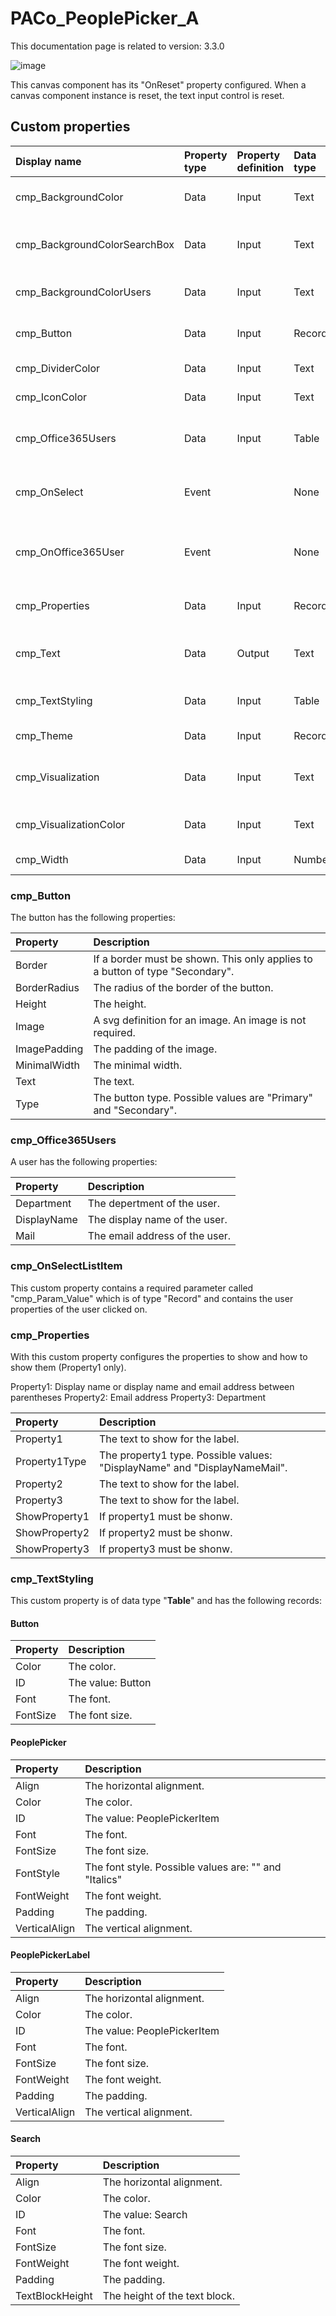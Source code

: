 # PACo_PeoplePicker_A

This documentation page is related to version: 3.3.0

![image](https://github.com/user-attachments/assets/af7a56d3-fe80-4161-8e8d-81c349403b06)

This canvas component has its "OnReset" property configured. When a canvas component instance is reset, the text input control is reset.

## Custom properties

| Display name | Property type | Property definition | Data type | Description | Memo
| :--- | :--- | :--- | :--- | :--- | :--- |
| cmp_BackgroundColor | Data | Input | Text | The color of the background. | |
| cmp_BackgroundColorSearchBox | Data | Input | Text | The color of the search box background. | |
| cmp_BackgroundColorUsers | Data | Input | Text | The color of the users background. | |
| cmp_Button | Data | Input | Record | The button at the bottom of the panel. | See the documention about cmp_Button below. |
| cmp_DividerColor | Data | Input | Text | The color of the divider. | |
| cmp_IconColor | Data | Input | Text | The color of the icons. | |
| cmp_Office365Users | Data | Input | Table | The users to show. | See the documention about cmp_Office365Users below. |
| cmp_OnSelect | Event | | None | The event fired when the button is clicked on. | |
| cmp_OnOffice365User | Event | | None | The event fired when an Office 365 user is clicked on. | See the documention about cmp_OnOffice365User below. |
| cmp_Properties | Data | Input | Record | The properties configuration.| See the documention about cmp_Properties below. |
| cmp_Text | Data | Output | Text | Contains the text typed into the search box. | |
| cmp_TextStyling | Data | Input | Table | Text properties. | See the documention about cmp_TextStyling below. |
| cmp_Theme | Data | Input | Record | The theme. | See the documention on theming. |
| cmp_Visualization | Data | Input | Text | The visualization. | See the documention of PACo canvas component PACo_Visualization_A. |
| cmp_VisualizationColor | Data | Input | Text | The color of the visualization. | |
| cmp_Width | Data | Input | Number | The width of the panel. | |

### cmp_Button
The button has the following properties:

| Property | Description |
| :--- | :--- |
| Border | If a border must be shown. This only applies to a button of type "Secondary". |
| BorderRadius | The radius of the border of the button. |
| Height | The height.|
| Image | A svg definition for an image. An image is not required. |
| ImagePadding | The padding of the image. |
| MinimalWidth | The minimal width. |
| Text | The text. |
| Type | The button type. Possible values are "Primary" and "Secondary". |

### cmp_Office365Users
A user has the following properties:

| Property | Description |
| :--- | :--- |
| Department | The depertment of the user. |
| DisplayName | The display name of the user. |
| Mail | The email address of the user. |

### cmp_OnSelectListItem
This custom property contains a required parameter called "cmp_Param_Value" which is of type "Record" and contains the user properties of the user clicked on.

### cmp_Properties
With this custom property configures the properties to show and how to show them (Property1 only).

Property1: Display name or display name and email address between parentheses
Property2: Email address
Property3: Department

| Property | Description |
| :--- | :--- |
| Property1 | The text to show for the label. |
| Property1Type | The property1 type. Possible values: "DisplayName" and "DisplayNameMail". |
| Property2 | The text to show for the label. |
| Property3 | The text to show for the label. |
| ShowProperty1 | If property1 must be shonw. |
| ShowProperty2 | If property2 must be shonw. |
| ShowProperty3 | If property3 must be shonw. |

### cmp_TextStyling
This custom property is of data type "**Table**" and has the following records:

#### Button

| Property | Description |
| :--- | :--- |
| Color | The color. |
| ID | The value: Button |
| Font | The font. |
| FontSize | The font size. |

#### PeoplePicker

| Property | Description |
| :--- | :--- |
| Align | The horizontal alignment. |
| Color | The color. |
| ID | The value: PeoplePickerItem |
| Font | The font. |
| FontSize | The font size. |
| FontStyle | The font style. Possible values are: "" and "Italics" |
| FontWeight | The font weight. |
| Padding | The padding. |
| VerticalAlign | The vertical alignment. |

#### PeoplePickerLabel

| Property | Description |
| :--- | :--- |
| Align | The horizontal alignment. |
| Color | The color. |
| ID | The value: PeoplePickerItem |
| Font | The font. |
| FontSize | The font size. |
| FontWeight | The font weight. |
| Padding | The padding. |
| VerticalAlign | The vertical alignment. |

#### Search

| Property | Description |
| :--- | :--- |
| Align | The horizontal alignment. |
| Color | The color. |
| ID | The value: Search |
| Font | The font. |
| FontSize | The font size. |
| FontWeight | The font weight. |
| Padding | The padding. |
| TextBlockHeight | The height of the text block. |
